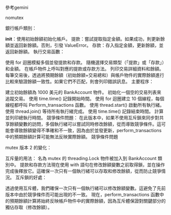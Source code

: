 參考gemini

nomutex

銀行帳戶類別：

__init__：使用初始餘額初始化帳戶。
提款：嘗試提取指定金額。如果成功，則更新餘額並返回新餘額。否則，引發 ValueError。
存款：存入指定金額，更新餘額，並返回新餘額。
執行交易函數：

使用 for 迴圈模擬多個並發提款和存款。
隨機選擇交易類型（「提款」或「存款」）和金額。
在帳戶物件上呼叫對應的提款或存款方法。
列印交易詳細資料和餘額。
每筆交易後，透過將預期餘額（初始餘額+交易總和）與帳戶物件的實際餘額進行比較來驗證餘額一致性。如果它們不匹配，則會列印錯誤訊息。
主要程序：

建立初始餘額為 1000 美元的 BankAccount 物件。
初始化一個空的交易列表來追蹤交易。
使用 time.time() 記錄開始時間。
使用 for 迴圈建立 10 個線程，每個線程都呼叫 Perform_transactions 函數。
使用 thread.start() 啟動所有執行緒。
使用 thread.join() 等待所有執行緒完成。
使用 time.time() 記錄結束時間。
計算並列印總執行時間。
競爭條件問題：
在此版本中，如果不使用互斥鎖來同步對共享餘額變數的訪問，多個執行緒可以嘗試同時修改餘額，從而導致競爭條件。這可能會導致餘額變得不準確和不一致，因為由於並發更新，perform_transactions 中的預期餘額計算可能無法反映實際餘額。
競爭條件問題

mutex
版本 2 的變化：

互斥量的用法：
名為 mutex 的 threading.Lock 物件被加入到 BankAccount 類別中。
提款和存款方法現在使用 with 語句在修改餘額變數之前取得鎖，並在操作完成後釋放它。這確保一次只有一個執行緒可以存取和修改餘額，從而防止競爭情況。
互斥鎖的好處：

透過使用互斥體，我們確保一次只有一個執行緒可以修改餘額變數。這避免了先前版本中由於競爭條件而可能出現的不一致。
現在，perform_transactions 函數中的預期餘額計算將始終反映帳戶物件中的實際餘額，因為互斥體保證對關鍵部分的獨佔存取（修改餘額）。
